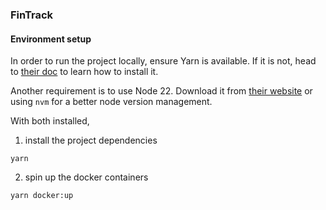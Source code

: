 ### FinTrack

#### Environment setup

In order to run the project locally, ensure Yarn is available. If it is not, head to [their doc](https://yarnpkg.com/getting-started/install) to learn how to install it.

Another requirement is to use Node 22. Download it from [their website](https://nodejs.org/en/download) or using `nvm` for a better node version management.

With both installed,

1. install the project dependencies

```
yarn
```

2. spin up the docker containers

```
yarn docker:up
```
